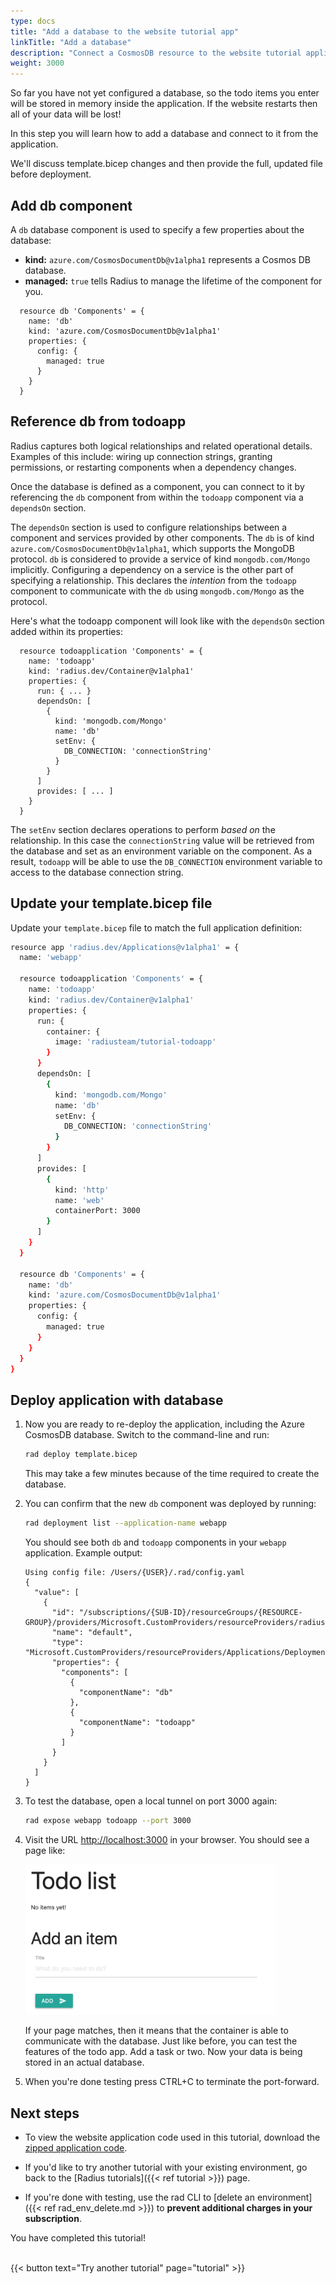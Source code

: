 ```yaml
---
type: docs
title: "Add a database to the website tutorial app"
linkTitle: "Add a database"
description: "Connect a CosmosDB resource to the website tutorial application"
weight: 3000
---
```


So far you have not yet configured a database, so the todo items you enter will be stored in memory inside the application. If the website restarts then all of your data will be lost!

In this step you will learn how to add a database and connect to it from the application.

We'll discuss template.bicep changes and then provide the full, updated file before deployment. 

## Add db component
A `db` database component is used to specify a few properties about the database: 

- **kind:** `azure.com/CosmosDocumentDb@v1alpha1` represents a Cosmos DB database. 
- **managed:** `true` tells Radius to manage the lifetime of the component for you. 

```
  resource db 'Components' = {
    name: 'db'
    kind: 'azure.com/CosmosDocumentDb@v1alpha1'
    properties: {
      config: {
        managed: true
      }
    }
  }
```

## Reference db from todoapp

Radius captures both logical relationships and related operational details. Examples of this include: wiring up connection strings, granting permissions, or restarting components when a dependency changes.

Once the database is defined as a component, you can connect to it by referencing the `db` component from within the `todoapp` component via a `dependsOn` section. 

The `dependsOn` section is used to configure relationships between a component and services provided by other components. The `db` is of kind `azure.com/CosmosDocumentDb@v1alpha1`, which supports the MongoDB protocol. `db` is considered to provide a service of kind `mongodb.com/Mongo` implicitly. Configuring a dependency on a service is the other part of specifying a relationship. This declares the *intention* from the `todoapp` component to communicate with the `db` using `mongodb.com/Mongo` as the protocol.

Here's what the todoapp component will look like with the `dependsOn` section added within its properties:

```
  resource todoapplication 'Components' = {
    name: 'todoapp'
    kind: 'radius.dev/Container@v1alpha1'
    properties: {
      run: { ... }
      dependsOn: [
        {
          kind: 'mongodb.com/Mongo'
          name: 'db'
          setEnv: {
            DB_CONNECTION: 'connectionString'
          }
        }
      ]
      provides: [ ... ]
    }
  }
```

The `setEnv` section declares operations to perform *based on* the relationship. In this case the `connectionString` value will be retrieved from the database and set as an environment variable on the component. As a result, `todoapp` will be able to use the `DB_CONNECTION` environment variable to access to the database connection string.

## Update your template.bicep file 

Update your `template.bicep` file to match the full application definition:

```sh
resource app 'radius.dev/Applications@v1alpha1' = {
  name: 'webapp'

  resource todoapplication 'Components' = {
    name: 'todoapp'
    kind: 'radius.dev/Container@v1alpha1'
    properties: {
      run: {
        container: {
          image: 'radiusteam/tutorial-todoapp'
        }
      }
      dependsOn: [
        {
          kind: 'mongodb.com/Mongo'
          name: 'db'
          setEnv: {
            DB_CONNECTION: 'connectionString'
          }
        }
      ]
      provides: [
        {
          kind: 'http'
          name: 'web'
          containerPort: 3000
        }
      ]
    }
  }

  resource db 'Components' = {
    name: 'db'
    kind: 'azure.com/CosmosDocumentDb@v1alpha1'
    properties: {
      config: {
        managed: true
      }
    }
  }
}
```

## Deploy application with database

1. Now you are ready to re-deploy the application, including the Azure CosmosDB database. Switch to the command-line and run: 

   ```sh
   rad deploy template.bicep
   ```

   This may take a few minutes because of the time required to create the database.

1. You can confirm that the new `db` component was deployed by running:

   ```sh
   rad deployment list --application-name webapp
   ```

   You should see both `db` and `todoapp` components in your `webapp` application. Example output: 

   ```
   Using config file: /Users/{USER}/.rad/config.yaml
   {
     "value": [
       {
         "id": "/subscriptions/{SUB-ID}/resourceGroups/{RESOURCE-GROUP}/providers/Microsoft.CustomProviders/resourceProviders/radius/Applications/webapp/Deployments/default",
         "name": "default",
         "type": "Microsoft.CustomProviders/resourceProviders/Applications/Deployments",
         "properties": {
           "components": [
             {
               "componentName": "db"
             },
             {
               "componentName": "todoapp"
             }
           ]
         }
       }
     ]
   }
   ```

1. To test the database, open a local tunnel on port 3000 again:

   ```sh
   rad expose webapp todoapp --port 3000
   ```

1. Visit the URL [http://localhost:3000](http://localhost:3000) in your browser. You should see a page like:

   <img src="todoapp-withdb.png" width="400" alt="screenshot of the todo application with a database">

   If your page matches, then it means that the container is able to communicate with the database. Just like before, you can test the features of the todo app. Add a task or two. Now your data is being stored in an actual database. 

1. When you're done testing press CTRL+C to terminate the port-forward. 

## Next steps
- To view the website application code used in this tutorial, download the [zipped application code](/webapp/code.zip).

- If you'd like to try another tutorial with your existing environment, go back to the [Radius tutorials]({{< ref tutorial >}}) page. 

- If you're done with testing, use the rad CLI to [delete an environment]({{< ref rad_env_delete.md >}}) to **prevent additional charges in your subscription**. 


You have completed this tutorial!

<br>{{< button text="Try another tutorial" page="tutorial" >}}
